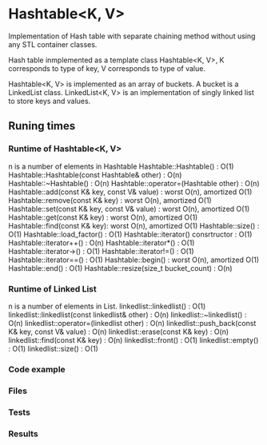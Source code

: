 # Hashtable<K, V> 
Implementation of Hash table with separate chaining method without using
any STL container classes.

Hash table inmplemented as a template class Hashtable<K, V>, K corresponds to
type of key, V corresponds to type of value.

Hashtable<K, V> is implemented as an array of buckets. A bucket is a LinkedList<K V> class.
LinkedList<K, V> is an implementation of singly linked list to store keys and values.
## Runing times

### Runtime of Hashtable<K, V>
n is a number of elements in Hashtable
Hashtable::Hashtable() : O(1)
Hashtable::Hashtable(const Hashtable& other) : O(n)
Hashtable::~Hashtable() : O(n)
Hashtable::operator=(Hashtable other) : O(n)
Hashtable::add(const K& key, const V& value) : worst O(n), amortized O(1)
Hashtable::remove(const K& key) : worst O(n), amortized O(1)
Hashtable::set(const K& key, const V& value) : worst O(n), amortized O(1)
Hashtable::get(const K& key) : worst O(n), amortized O(1)
Hashtable::find(const K& key): worst O(n), amortized O(1)
Hashtable::size() : O(1)
Hashtable::load_factor() : O(1)
Hashtable::iterator() consrtructor : O(1)
Hashtable::iterator++() : O(n)
Hashtable::iterator*() : O(1)
Hashtable::iterator->() : O(1)
Hashtable::iterator!=() : O(1)
Hashtable::iterator==() : O(1)
Hashtable::begin() : worst O(n), amortized O(1)
Hashtable::end() : O(1)
Hashtable::resize(size_t bucket_count) : O(n)

### Runtime of Linked List
n is a number of elements in List.
linkedlist::linkedlist() : O(1)
linkedlist::linkedlist(const linkedlist& other) : O(n)
linkedlist::~linkedlist() : O(n)
linkedlist::operator=(linkedlist other) : O(n)
linkedlist::push_back(const K& key, const V& value) : O(n)
linkedlist::erase(const K& key) : O(n)
linkedlist::find(const K& key) : O(n)
linkedlist::front() : O(1)
linkedlist::empty() : O(1)
linkedlist::size() : O(1)

### Code example

### Files

### Tests

### Results